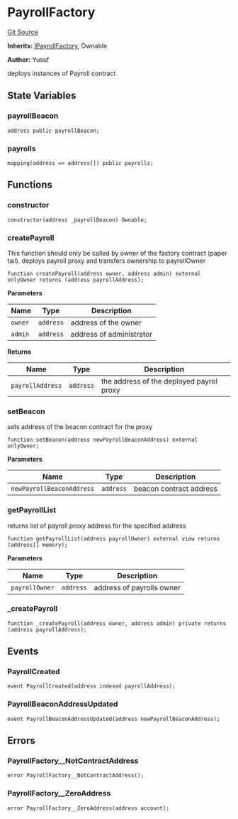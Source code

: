 # PayrollFactory
[Git Source](https://gitlab.com/paper-tale-digital/blockchain/blob/3aef46fe69e8a41cefa0ac9d66abcd9403a5af24/src/payroll/PayrollFactory.sol)

**Inherits:**
[IPayrollFactory](/src/payroll/interfaces/IPayrollFactory.sol/interface.IPayrollFactory.md), Ownable

**Author:**
Yusuf

deploys instances of Payroll contract


## State Variables
### payrollBeacon

```solidity
address public payrollBeacon;
```


### payrolls

```solidity
mapping(address => address[]) public payrolls;
```


## Functions
### constructor


```solidity
constructor(address _payrollBeacon) Ownable;
```

### createPayroll

This function should only be called by owner of the factory contract (paper tail). deploys payroll proxy and transfers ownership to payrollOwner


```solidity
function createPayroll(address owner, address admin) external onlyOwner returns (address payrollAddress);
```
**Parameters**

|Name|Type|Description|
|----|----|-----------|
|`owner`|`address`|address of the owner|
|`admin`|`address`|address of administrator|

**Returns**

|Name|Type|Description|
|----|----|-----------|
|`payrollAddress`|`address`|the address of the deployed payrol proxy|


### setBeacon

sets address of the beacon contract for the proxy


```solidity
function setBeacon(address newPayrollBeaconAddress) external onlyOwner;
```
**Parameters**

|Name|Type|Description|
|----|----|-----------|
|`newPayrollBeaconAddress`|`address`|beacon contract address|


### getPayrollList

returns list of payroll proxy address  for the specified address


```solidity
function getPayrollList(address payrollOwner) external view returns (address[] memory);
```
**Parameters**

|Name|Type|Description|
|----|----|-----------|
|`payrollOwner`|`address`|address of payrolls owner|


### _createPayroll


```solidity
function _createPayroll(address owner, address admin) private returns (address payrollAddress);
```

## Events
### PayrollCreated

```solidity
event PayrollCreated(address indexed payrollAddress);
```

### PayrollBeaconAddressUpdated

```solidity
event PayrollBeaconAddressUpdated(address newPayrollBeaconAddress);
```

## Errors
### PayrollFactory__NotContractAddress

```solidity
error PayrollFactory__NotContractAddress();
```

### PayrollFactory__ZeroAddress

```solidity
error PayrollFactory__ZeroAddress(address account);
```

